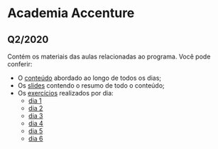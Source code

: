 # Academia Accenture
## Q2/2020

Contém os materiais das aulas relacionadas ao programa. Você pode conferir:
- O [conteúdo](./material/conteudo.md) abordado ao longo de todos os dias;
- Os [slides](./material/slides.pdf) contendo o resumo de todo o conteúdo;
- Os [exercícios](./material/exercicios/README.md) realizados por dia:
    - [dia 1](./material/exercicios/dia-1.md)
    - [dia 2](./material/exercicios/dia-2.md)
    - [dia 3](./material/exercicios/dia-3.md)
    - [dia 4](./material/exercicios/dia-4.md)
    - [dia 5](./material/exercicios/dia-5.md)
    - [dia 6](./material/exercicios/dia-6.md)

